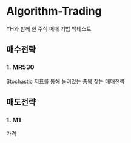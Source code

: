 # Algorithm-Trading
YH와 함께 한 주식 매매 기법 백테스트

## 매수전략
### 1. MR530
Stochastic 지표를 통해 눌려있는 종목 찾는 매매전략

## 매도전략
### 1. M1
가격
